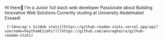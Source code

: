  Hi there👋 
     I'm a Junior full stack web developer Passionate about Building Innovative Web Solutions 
     Currently studing at University Abdelmaled Essaadi

     [![Anurag's GitHub stats](https://github-readme-stats.vercel.app/api?username=haythamEzzahir)](https://github.com/anuraghazra/github-readme-stats)
 
<!---
haythamEzzahir/haythamEzzahir is a ✨ special ✨ repository because its `README.md` (this file) appears on your GitHub profile.
You can click the Preview link to take a look at your changes.
--->

